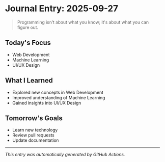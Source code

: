 # Journal Entry: 2025-09-27

> Programming isn't about what you know; it's about what you can figure out.

## Today's Focus
- Web Development
- Machine Learning
- UI/UX Design

## What I Learned
- Explored new concepts in Web Development
- Improved understanding of Machine Learning
- Gained insights into UI/UX Design

## Tomorrow's Goals
- Learn new technology
- Review pull requests
- Update documentation

---
*This entry was automatically generated by GitHub Actions.*